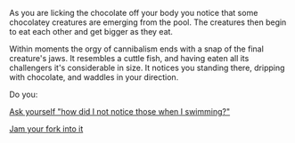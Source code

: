 As you are licking the chocolate off your body you notice that some chocolatey
creatures are emerging from the pool. The creatures then begin to eat each other
and get bigger as they eat.

Within moments the orgy of cannibalism ends with a snap of the final creature's jaws. 
It resembles a cuttle fish, and having eaten all its challengers it's considerable in 
size. It notices you standing there, dripping with chocolate, and waddles in your direction.

Do you:

[Ask yourself "how did I not notice those when I swimming?"](question-self/question-self.md)

[Jam your fork into it](jam-fork/jam-fork.md)